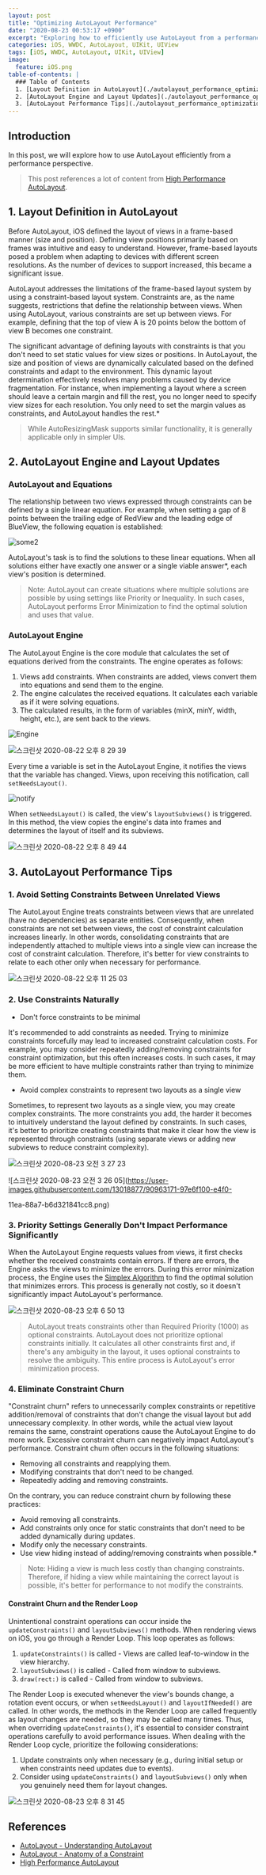 ```yaml
---
layout: post
title: "Optimizing AutoLayout Performance"
date: "2020-08-23 00:53:17 +0900"
excerpt: "Exploring how to efficiently use AutoLayout from a performance perspective."
categories: iOS, WWDC, AutoLayout, UIKit, UIView
tags: [iOS, WWDC, AutoLayout, UIKit, UIView]
image:
  feature: iOS.png
table-of-contents: |
  ### Table of Contents
  1. [Layout Definition in AutoLayout](./autolayout_performance_optimization#1-layout-definition-in-autolayout)
  2. [AutoLayout Engine and Layout Updates](./autolayout_performance_optimization#2-autolayout-engine-and-layout-updates)
  3. [AutoLayout Performance Tips](./autolayout_performance_optimization#3-autolayout-performance-tips)
---
```


## Introduction

In this post, we will explore how to use AutoLayout efficiently from a performance perspective.

> This post references a lot of content from [High Performance AutoLayout](https://developer.apple.com/videos/play/wwdc2018/220).

## 1. Layout Definition in AutoLayout

Before AutoLayout, iOS defined the layout of views in a frame-based manner (size and position). Defining view positions primarily based on frames was intuitive and easy to understand. However, frame-based layouts posed a problem when adapting to devices with different screen resolutions. As the number of devices to support increased, this became a significant issue.

AutoLayout addresses the limitations of the frame-based layout system by using a constraint-based layout system. Constraints are, as the name suggests, restrictions that define the relationship between views. When using AutoLayout, various constraints are set up between views. For example, defining that the top of view A is 20 points below the bottom of view B becomes one constraint.

The significant advantage of defining layouts with constraints is that you don't need to set static values for view sizes or positions. In AutoLayout, the size and position of views are dynamically calculated based on the defined constraints and adapt to the environment. This dynamic layout determination effectively resolves many problems caused by device fragmentation. For instance, when implementing a layout where a screen should leave a certain margin and fill the rest, you no longer need to specify view sizes for each resolution. You only need to set the margin values as constraints, and AutoLayout handles the rest.*

> While AutoResizingMask supports similar functionality, it is generally applicable only in simpler UIs.

## 2. AutoLayout Engine and Layout Updates

### AutoLayout and Equations

The relationship between two views expressed through constraints can be defined by a single linear equation. For example, when setting a gap of 8 points between the trailing edge of RedView and the leading edge of BlueView, the following equation is established:

![some2](https://user-images.githubusercontent.com/13018877/91072672-d0173c80-e674-11ea-8641-65e9ac89e3c8.png)

AutoLayout's task is to find the solutions to these linear equations. When all solutions either have exactly one answer or a single viable answer*, each view's position is determined.

> Note: AutoLayout can create situations where multiple solutions are possible by using settings like Priority or Inequality. In such cases, AutoLayout performs Error Minimization to find the optimal solution and uses that value.

### AutoLayout Engine

The AutoLayout Engine is the core module that calculates the set of equations derived from the constraints. The engine operates as follows:

1. Views add constraints. When constraints are added, views convert them into equations and send them to the engine.
2. The engine calculates the received equations. It calculates each variable as if it were solving equations.
3. The calculated results, in the form of variables (minX, minY, width, height, etc.), are sent back to the views.

![Engine](https://user-images.githubusercontent.com/13018877/90423226-0bef5680-e0f7-11ea-907d-b44d0cc787c8.png)

![스크린샷 2020-08-22 오후 8 29 39](https://user-images.githubusercontent.com/13018877/90955204-87b22000-e4b6-11ea-8010-421389fd17f6.png)

Every time a variable is set in the AutoLayout Engine, it notifies the views that the variable has changed. Views, upon receiving this notification, call `setNeedsLayout()`.

![notify](https://user-images.githubusercontent.com/13018877/90424852-c1bba480-e0f9-11ea-9f00-cf7b9484db6f.png)

When `setNeedsLayout()` is called, the view's `layoutSubviews()` is triggered. In this method, the view copies the engine's data into frames and determines the layout of itself and its subviews.

![스크린샷 2020-08-22 오후 8 49 44](https://user-images.githubusercontent.com/13018877/90955520-05772b00-e4b9-11ea-9a2e-f1c7cdbaeae0.png)

## 3. AutoLayout Performance Tips

### 1. Avoid Setting Constraints Between Unrelated Views

The AutoLayout Engine treats constraints between views that are unrelated (have no dependencies) as separate entities. Consequently, when constraints are not set between views, the cost of constraint calculation increases linearly. In other words, consolidating constraints that are independently attached to multiple views into a single view can increase the cost of constraint calculation. Therefore, it's better for view constraints to relate to each other only when necessary for performance.

![스크린샷 2020-08-22 오후 11 25 03](https://user-images.githubusercontent.com/13018877/90958329-ba681280-e4ce-11ea-88e9-d1ecf276c7f8.png)

### 2. Use Constraints Naturally

- Don't force constraints to be minimal

It's recommended to add constraints as needed. Trying to minimize constraints forcefully may lead to increased constraint calculation costs. For example, you may consider repeatedly adding/removing constraints for constraint optimization, but this often increases costs. In such cases, it may be more efficient to have multiple constraints rather than trying to minimize them.

- Avoid complex constraints to represent two layouts as a single view

Sometimes, to represent two layouts as a single view, you may create complex constraints. The more constraints you add, the harder it becomes to intuitively understand the layout defined by constraints. In such cases, it's better to prioritize creating constraints that make it clear how the view is represented through constraints (using separate views or adding new subviews to reduce constraint complexity).

![스크린샷 2020-08-23 오전 3 27 23](https://user-images.githubusercontent.com/13018877/90963169-95849700-e4f0-11ea-9ce6-ce141655464f.png)

![스크린샷 2020-08-23 오전 3 26 05](https://user-images.githubusercontent.com/13018877/90963171-97e6f100-e4f0-

11ea-88a7-b6d321841cc8.png)

### 3. Priority Settings Generally Don't Impact Performance Significantly

When the AutoLayout Engine requests values from views, it first checks whether the received constraints contain errors. If there are errors, the Engine asks the views to minimize the errors. During this error minimization process, the Engine uses the [Simplex Algorithm](https://en.wikipedia.org/wiki/Simplex_algorithm) to find the optimal solution that minimizes errors. This process is generally not costly, so it doesn't significantly impact AutoLayout's performance.

![스크린샷 2020-08-23 오후 6 50 13](https://user-images.githubusercontent.com/13018877/90975685-809c1800-e571-11ea-92a7-f4f26ac1febf.png)

> AutoLayout treats constraints other than Required Priority (1000) as optional constraints. AutoLayout does not prioritize optional constraints initially. It calculates all other constraints first and, if there's any ambiguity in the layout, it uses optional constraints to resolve the ambiguity. This entire process is AutoLayout's error minimization process.

### 4. Eliminate Constraint Churn

"Constraint churn" refers to unnecessarily complex constraints or repetitive addition/removal of constraints that don't change the visual layout but add unnecessary complexity. In other words, while the actual view layout remains the same, constraint operations cause the AutoLayout Engine to do more work. Excessive constraint churn can negatively impact AutoLayout's performance. Constraint churn often occurs in the following situations:

- Removing all constraints and reapplying them.
- Modifying constraints that don't need to be changed.
- Repeatedly adding and removing constraints.

On the contrary, you can reduce constraint churn by following these practices:

- Avoid removing all constraints.
- Add constraints only once for static constraints that don't need to be added dynamically during updates.
- Modify only the necessary constraints.
- Use view hiding instead of adding/removing constraints when possible.*

> Note: Hiding a view is much less costly than changing constraints. Therefore, if hiding a view while maintaining the correct layout is possible, it's better for performance to not modify the constraints.

#### Constraint Churn and the Render Loop

Unintentional constraint operations can occur inside the `updateConstraints()` and `layoutSubviews()` methods. When rendering views on iOS, you go through a Render Loop. This loop operates as follows:

1. `updateConstraints()` is called - Views are called leaf-to-window in the view hierarchy.
2. `layoutSubviews()` is called - Called from window to subviews.
3. `draw(rect:)` is called - Called from window to subviews.

The Render Loop is executed whenever the view's bounds change, a rotation event occurs, or when `setNeedsLayout()` and `layoutIfNeeded()` are called. In other words, the methods in the Render Loop are called frequently as layout changes are needed, so they may be called many times. Thus, when overriding `updateConstraints()`, it's essential to consider constraint operations carefully to avoid performance issues. When dealing with the Render Loop cycle, prioritize the following considerations:

1. Update constraints only when necessary (e.g., during initial setup or when constraints need updates due to events).
2. Consider using `updateConstraints()` and `layoutSubviews()` only when you genuinely need them for layout changes.

![스크린샷 2020-08-23 오후 8 31 45](https://user-images.githubusercontent.com/13018877/90977348-afb98600-e57f-11ea-93e8-05a81738dc1a.png)

## References

- [AutoLayout - Understanding AutoLayout](https://developer.apple.com/library/archive/documentation/UserExperience/Conceptual/AutolayoutPG/index.html#//apple_ref/doc/uid/TP40010853-CH7-SW1)
- [AutoLayout - Anatomy of a Constraint](https://developer.apple.com/library/archive/documentation/UserExperience/Conceptual/AutolayoutPG/AnatomyofaConstraint.html#//apple_ref/doc/uid/TP40010853-CH9-SW1)
- [High Performance AutoLayout](https://developer.apple.com/videos/play/wwdc2018/220)